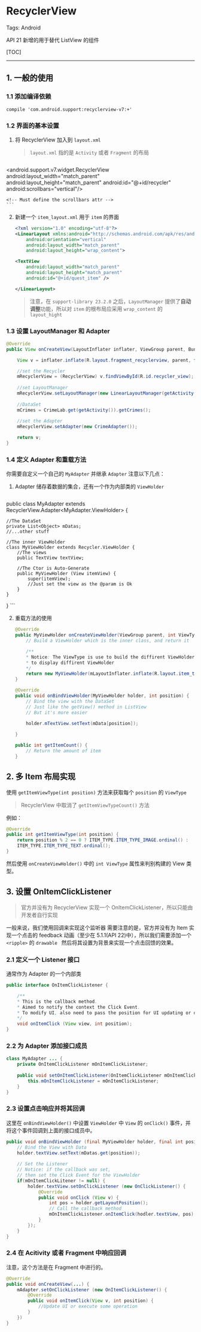 # RecyclerView

Tags: Android

API 21 新增的用于替代 ListView 的组件

[TOC]

---

## 1. 一般的使用

### 1.1 添加编译依赖

```
compile 'com.android.support:recyclerview-v7:+'
```

### 1.2 界面的基本设置

1. 将 RecyclerView 加入到 `layout.xml` 

    > `layout.xml` 指的是 `Activity` 或者 `Fragment` 的布局

    ```xml
<android.support.v7.widget.RecyclerView
    android:layout_width="match_parent"
    android:layout_height="match_parent"
    android:id="@+id/recycler"
    android:scrollbars="vertical"/>
    
    <!-- Must define the scrollbars attr -->
    ```


2. 新建一个 `item_layout.xml` 用于 `item` 的界面

    ```xml
    <?xml version="1.0" encoding="utf-8"?>
    <LinearLayout xmlns:android="http://schemas.android.com/apk/res/android"
        android:orientation="vertical"
        android:layout_width="match_parent"
        android:layout_height="wrap_content">

    <TextView
        android:layout_width="match_parent"
        android:layout_height="match_parent"
        android:id="@+id/quest_item" />

    </LinearLayout>
    ```

    > 注意，在 `support-library 23.2.0` 之后，`LayoutManager` 提供了**自动调整**功能，所以对 `item` 的根布局应采用 `wrap_content` 的 `layout_hight`

### 1.3 设置 **LayoutManager** 和 **Adapter**

```java
@Override
public View onCreateView(LayoutInflater inflater, ViewGroup parent, Bundle savedInstanceState) {

    View v = inflater.inflate(R.layout.fragment_recyclerview, parent, false);

    //set the Recycler
    mRecyclerView = (RecyclerView) v.findViewById(R.id.recycler_view);
    
    //set LayoutManager
    mRecyclerView.setLayoutManager(new LinearLayoutManager(getActivity()));
    
    //DataSet
    mCrimes = CrimeLab.get(getActivity()).getCrimes();
    
    //set the Adapter
    mRecyclerView.setAdapter(new CrimeAdapter());

    return v;
}
```

### 1.4 定义 Adapter 和重载方法

你需要自定义一个自己的 `MyAdapter` 并继承 `Adapter`
注意以下几点：

1. Adapter 储存着数据的集合，还有一个作为内部类的 `ViewHolder`
    
    ```java
public class MyAdapter extends RecyclerView.Adapter<MyAdapter.ViewHolder> {
    
    //The DataSet
    private List<Object> mDatas;
    //...other stuff
    
    //The inner ViewHolder
    class MyViewHolder extends Recycler.ViewHolder {
        //The views
        public TextView textView;
        
        //The Ctor is Auto-Generate
        public MyViewHolder (View itemView) {
            super(itemView);
            //Just set the view as the @param is Ok
        }
    }
}
    ```

2. 重载方法的使用

    ```java
    @Override
    public MyViewHolder onCreateViewHolder(ViewGroup parent, int ViewType) {
        // Build a ViewHolder which is the inner class, and return it
    
        /**
        * Notice: The ViewType is use to build the diffirent ViewHolder
        * to display diffirent ViewHolder
        */
        return new MyViewHolder(mLayoutInflater.inflate(R.layout.item_text, parent, false));
    }

    @Override
    public void onBindViewHolder(MyViewHolder holder, int position) {
        // Bind the view with the DataSet
        // Just like the getView() method in ListView 
        // But it's more easier
        
        holder.mTextView.setText(mData[position]);

    }

    public int getItemCount() {
        // Return the amount of item
    }
    ```
    
## 2. 多 Item 布局实现

使用 `getItemViewType(int position)` 方法来获取每个 `position` 的 `ViewType` 

> RecyclerView 中取消了 `getItemViewTypeCount()` 方法

例如：

```java
@Override
public int getItemViewType(int position) {
    return position % 2 == 0 ? ITEM_TYPE.ITEM_TYPE_IMAGE.ordinal() :
    ITEM_TYPE.ITEM_TYPE_TEXT.ordinal();
}
```

然后使用 `onCreateViewHolder()` 中的 `int ViewType` 属性来判别构建的 View 类型。

## 3. 设置 OnItemClickListener

> 官方并没有为 RecyclerView 实现一个 OnItemClickListener，所以只能由开发者自行实现

一般来说，我们使用回调来实现这个监听器
需要注意的是，官方并没有为 Item 实现一个点击的 feedback 动画（至少在 5.1.1(API 22)中），所以我们需要添加一个 `<ripple>` 的 `drawable ` 然后将其设置为背景来实现一个点击回馈的效果。


### 2.1 定义一个 Listener 接口

通常作为 Adapter 的一个内部类

```java
public interface OnItemClickListener {

    /**
    * This is the callback method.
    * Aimed to notify the context the Click Event.
    * To modify UI, also need to pass the position for UI updating or do othertings
    */
    void onItemClick (View view, int position);
}
```

### 2.2 为 Adapter 添加接口成员

```java
class MyAdapter ... {
    private OnItemClickListener mOnItemClickListener;
    
    public void setOnItemClickListener(OnItemClickListener mOnItemClickListener) {
        this.mOnItemClickListener = mOnItemClickListener;
    }
}
```

### 2.3 设置点击响应并将其回调

这里在 `onBindViewHolder()` 中设置 `ViewHolder` 中 `View` 的 `onClick()` 事件，并将这个事件回调到上面的接口成员中。

```java
public void onBindViewHolder (final MyViewHolder holder, final int position) {
    // Bind the View with Data
    holder.textView.setText(mDatas.get(position));
    
    // Set the Listener
    // Notice: if the callback was set,
    // then set the Click Event for the ViewHolder
    if(mOnItemClickLitener != null) {
        holder.textView.setOnClickListener (new OnClickListener() {
            @Override
            public void onClick (View v) {
                int pos = holder.getLayoutPosition();
                // Call the callback method
                mOnItemClickListener.onItemClick(hodler.textView, pos);
            }
        });
    }
}
```

### 2.4 在 Acitivity 或者 Fragment 中响应回调

注意，这个方法是在 Fragment 中进行的。

```java
@Override
public void onCreateView(...) {
    mAdapter.setOnClickListener (new OnItemClickListener() {
        @Override
        public void onItemClick(View v, int position) {
            //Update UI or execute some operation
        }
    })
}
```



